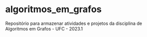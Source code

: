 # algoritmos_em_grafos
Repositório para armazenar atividades e projetos da disciplina de Algoritmos em Grafos - UFC - 2023.1
